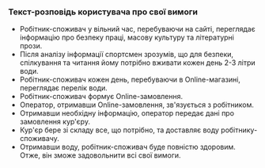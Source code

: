 ### Текст-розповідь користувача про свої вимоги
+ Робітник-споживач у вільний час, перебуваючи на сайті, переглядає інформацію про безпеку праці, масову культуру та літературні прози.
+ Після аналізу інформації спортсмен зрозумів, що для безпеки, спілкування та читання йому потрібно вживати кожен день 2-3 літри води.
+ Робітник-споживач кожен день, перебуваючи в Online-магазині, переглядає перелік води.
+ Робітник-споживач формує Online-замовлення.
+ Оператор, отримавши Online-замовлення, зв'язується з робітником.
+ Отримавши необхідну інформацію, оператор передає дані про замовлення кур'єру.
+ Кур'єр бере зі складу все, що потрібно, та доставляє воду робітнику-споживачу.
+ Отримавши воду, робітник-споживач буде повністю здоровим. Отже, він зможе задовольнити всі свої вимоги.
